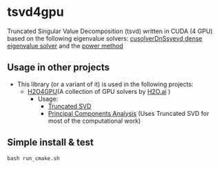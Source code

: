 # tsvd4gpu

Truncated Singular Value Decomposition (tsvd) written in CUDA (4 GPU) based on the following eigenvalue solvers:
[cusolverDnSsyevd dense eigenvalue solver](http://docs.nvidia.com/cuda/cusolver/index.html#cuds-lt-t-gt-syevd)
 and the [power method](https://en.wikipedia.org/wiki/Power_iteration)

## Usage in other projects
* This library (or a variant of it) is used in the following projects:
    * [H2O4GPU](https://github.com/h2oai/h2o4gpu/tree/master)(A collection of GPU solvers by [H2O.ai](https://www.h2o.ai/) )
        * Usage:
            * [Truncated SVD](https://github.com/h2oai/h2o4gpu/tree/master/src/gpu/tsvd)
            * [Principal Components Analysis](https://github.com/h2oai/h2o4gpu/tree/master/src/gpu/pca) (Uses Truncated SVD for               most of the computational work)

## Simple install & test

`bash run_cmake.sh`

